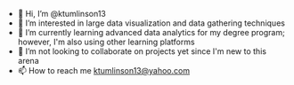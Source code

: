 - 👋 Hi, I’m @ktumlinson13
- 👀 I’m interested in large data visualization and data gathering techniques
- 🌱 I’m currently learning advanced data analytics for my degree program; however, I'm also using other learning platforms
- 💞️ I’m not looking to collaborate on projects yet since I'm new to this arena
- 📫 How to reach me ktumlinson13@yahoo.com

<!---
ktumlinson13/ktumlinson13 is a ✨ special ✨ repository because its `README.md` (this file) appears on your GitHub profile.
You can click the Preview link to take a look at your changes.
--->
